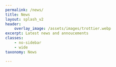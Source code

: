 ```yaml
---
permalink: /news/
title: News
layout: splash_v2
header:
    overlay_image: /assets/images/trottier.webp
excerpt: Latest news and annoucements
classes:
    - no-sidebar
    - wide
taxonomy: News

---
```





